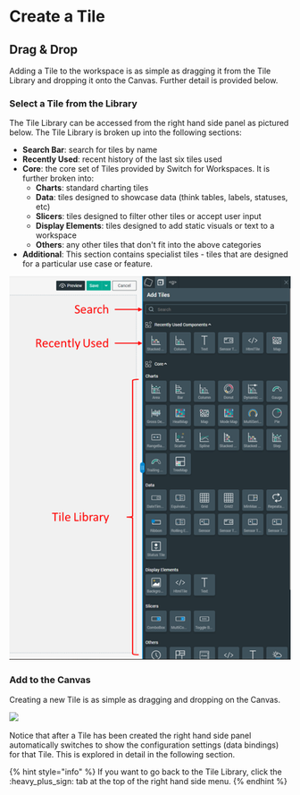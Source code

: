 # Create a Tile

## Drag & Drop

Adding a Tile to the workspace is as simple as dragging it from the Tile Library and dropping it onto the Canvas. Further detail is provided below.

### Select a Tile from the Library

The Tile Library can be accessed from the right hand side panel as pictured below. The Tile Library is broken up into the following sections:

* **Search Bar**: search for tiles by name
* **Recently Used**: recent history of the last six tiles used
* **Core**: the core set of Tiles provided by Switch for Workspaces. It is further broken into:
  * **Charts**: standard charting tiles
  * **Data**: tiles designed to showcase data (think tables, labels, statuses, etc)
  * **Slicers**: tiles designed to filter other tiles or accept user input
  * **Display Elements**: tiles designed to add static visuals or text to a workspace
  * **Others**: any other tiles that don't fit into the above categories
* **Additional**: This section contains specialist tiles - tiles that are designed for a particular use case or feature.

![Tile Library](<../.gitbook/assets/image (34) (1) (1).png>)

### Add to the Canvas

Creating a new Tile is as simple as dragging and dropping on the Canvas.

![](../.gitbook/assets/drag\_and\_drop.gif)

Notice that after a Tile has been created the right hand side panel automatically switches to show the configuration settings (data bindings) for that Tile. This is explored in detail in the following section.

{% hint style="info" %}
If you want to go back to the Tile Library, click the :heavy\_plus\_sign: tab at the top of the right hand side menu.
{% endhint %}


